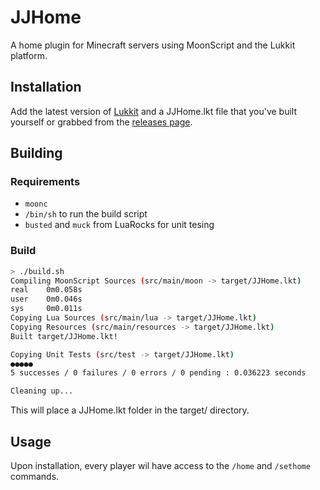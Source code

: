 # JJHome
A home plugin for Minecraft servers using MoonScript and the Lukkit platform.

## Installation
Add the latest version of [Lukkit](https://lukkit.net) and a
JJHome.lkt file that you've built yourself or grabbed from the
[releases page](https://github.com/johnathan-coe/JJHome/releases).

## Building
### Requirements
- `moonc`
- `/bin/sh` to run the build script
- `busted` and `muck` from LuaRocks for unit tesing

### Build
```bash
> ./build.sh
Compiling MoonScript Sources (src/main/moon -> target/JJHome.lkt)
real    0m0.058s
user    0m0.046s
sys     0m0.011s
Copying Lua Sources (src/main/lua -> target/JJHome.lkt)
Copying Resources (src/main/resources -> target/JJHome.lkt)
Built target/JJHome.lkt!

Copying Unit Tests (src/test -> target/JJHome.lkt)
●●●●●
5 successes / 0 failures / 0 errors / 0 pending : 0.036223 seconds

Cleaning up...
```
This will place a JJHome.lkt folder in the target/ directory.

## Usage
Upon installation, every player wil have access to the
`/home` and `/sethome` commands.
